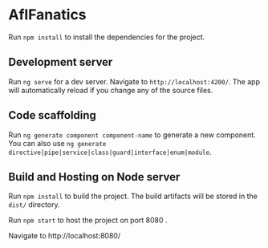 # AflFanatics

Run `npm install` to install the dependencies for the project.

## Development server

Run `ng serve` for a dev server. Navigate to `http://localhost:4200/`. The app will automatically reload if you change any of the source files.

## Code scaffolding

Run `ng generate component component-name` to generate a new component. You can also use `ng generate directive|pipe|service|class|guard|interface|enum|module`.

## Build and Hosting on Node server

Run `npm install` to build the project. The build artifacts will be stored in the `dist/` directory. 

Run `npm start` to host the project on port 8080 .

Navigate to http://localhost:8080/ 

